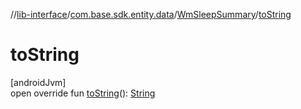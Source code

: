 //[lib-interface](../../../index.md)/[com.base.sdk.entity.data](../index.md)/[WmSleepSummary](index.md)/[toString](to-string.md)

# toString

[androidJvm]\
open override fun [toString](to-string.md)(): [String](https://kotlinlang.org/api/latest/jvm/stdlib/kotlin/-string/index.html)
